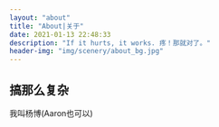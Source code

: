 ```yaml
---
layout: "about"
title: "About|关于"
date: 2021-01-13 22:48:33
description: "If it hurts, it works. 疼！那就对了。"
header-img: "img/scenery/about_bg.jpg"
---
```


## 搞那么复杂
我叫杨博(Aaron也可以)
